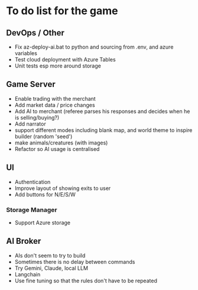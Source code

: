 # To do list for the game

## DevOps / Other

- Fix az-deploy-ai.bat to python and sourcing from .env, and azure variables
- Test cloud deployment with Azure Tables
- Unit tests esp more around storage

## Game Server

- Enable trading with the merchant
- Add market data / price changes
- Add AI to merchant (referee parses his responses and decides when he is selling/buying?)
- Add narrator
- support different modes including blank map, and world theme to inspire builder (random 'seed')
- make animals/creatures (with images)
- Refactor so AI usage is centralised

## UI

- Authentication
- Improve layout of showing exits to user
- Add buttons for N/E/S/W

### Storage Manager

- Support Azure storage

## AI Broker

- AIs don't seem to try to build
- Sometimes there is no delay between commands
- Try Gemini, Claude, local LLM
- Langchain
- Use fine tuning so that the rules don't have to be repeated
